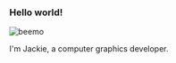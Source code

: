 ### Hello world!

![beemo](https://static.wikia.nocookie.net/adventuretimewithfinnandjake/images/8/81/BMO.png/revision/latest?cb=20200613123757)

I'm Jackie, a computer graphics developer.
